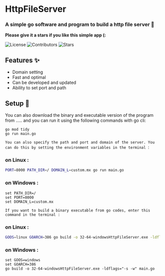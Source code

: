 # HttpFileServer

### A simple go software and program to build a http file server 🎈

**Please give it a stars if you like this simple app (:**

![License](https://img.shields.io/badge/license-MIT-blue) ![Contributors](https://img.shields.io/github/contributors/MohammadRanjbar1122/go-simpleHttpFileServer) ![Stars](https://img.shields.io/github/stars/MohammadRanjbar1122/go-simpleHttpFileServer?style=social)

## Features ✨

* Domain setting
* Fast and optimal
* Can be developed and updated
* Ability to set port and path

## Setup 🔧

You can also download the binary and executable version of the program from ..... and you can run it using the following commands with go cli:

```shell
go mod tidy
go run main.go
```

`You can also specify the path and port and domain of the server. You can do this by setting the environment variables in the terminal `:

### on Linux :
```bash
PORT=8000 PATH_DIR=/ DOMAIN_L=custom.mx go run main.go 
```

### on Windows :
```shell
set PATH_DIR=/
set PORT=8000
set DOMAIN_L=custom.mx
```

`If you want to build a binary executable from go codes, enter this command in the terminal :`

### on Linux :
```bash
GOOS=linux GOARCH=386 go build -o 32-64-windowsHttpFileServer.exe -ldflags="-s -w" main.go
```

### on Windows :
```shell
set GOOS=windows
set GOARCH=386
go build -o 32-64-windowsHttpFileServer.exe -ldflags="-s -w" main.go
```
